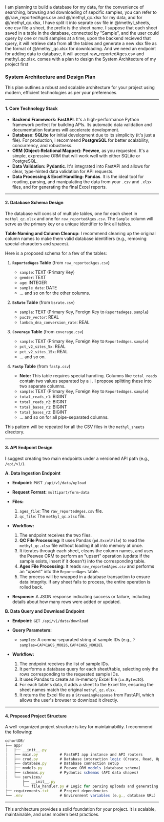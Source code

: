 I am planning to build a database for my data, for the convenience of searching, browsing and downloading of sepcific samples, you can refer to @/raw_reportedAges.csv and @/methyl_qc.xlsx for my data, and for @/methyl_qc.xlsx, I have split it into seprate csv file in @/methyl_sheets, one csv file a sheet, the prefix is the sheet name. I suppose that each sheet saved in a table in the database, connected by "Sample", and the user could query by one or multi samples at a time, upon the backend recieved that query, it will retrieve  data from all the tables and generate a new xlsx file as the format of @/methyl_qc.xlsx for downloading. And we need an endpoint for adding data to database, it will accept raw_reportedAges.csv and methyl_qc.xlsx. comes with a plan to design the System Architecture of my project first

### System Architecture and Design Plan

This plan outlines a robust and scalable architecture for your project using modern, efficient technologies as per your preferences.

---

#### 1. Core Technology Stack

- __Backend Framework:__ __FastAPI__. It's a high-performance Python framework perfect for building APIs. Its automatic data validation and documentation features will accelerate development.
- __Database:__ __SQLite__ for initial development due to its simplicity (it's just a file). For production, I recommend __PostgreSQL__ for better scalability, concurrency, and robustness.
- __ORM (Object-Relational Mapper):__ __Peewee__, as you requested. It's a simple, expressive ORM that will work well with either SQLite or PostgreSQL.
- __Data Validation:__ __Pydantic__. It's integrated into FastAPI and allows for clear, type-hinted data validation for API requests.
- __Data Processing & Excel Handling:__ __Pandas__. It is the ideal tool for reading, parsing, and manipulating the data from your `.csv` and `.xlsx` files, and for generating the final Excel reports.

---

#### 2. Database Schema Design

The database will consist of multiple tables, one for each sheet in `methyl_qc.xlsx` and one for `raw_reportedAges.csv`. The `Sample` column will serve as the primary key or a unique identifier to link all tables.

__Table Naming and Column Cleanup:__ I recommend cleaning up the original column names to make them valid database identifiers (e.g., removing special characters and spaces).

Here is a proposed schema for a few of the tables:

1. __`ReportedAges` Table__ (from `raw_reportedAges.csv`)

   - `sample`: TEXT (Primary Key)
   - `gender`: TEXT
   - `age`: INTEGER
   - `sample_date`: DATE
   - ... and so on for the other columns.

2. __`BsRate` Table__ (from `bsrate.csv`)

   - `sample`: TEXT (Primary Key, Foreign Key to `ReportedAges.sample`)
   - `puc19_vector`: REAL
   - `lambda_dna_conversion_rate`: REAL

3. __`Coverage` Table__ (from `coverage.csv`)

   - `sample`: TEXT (Primary Key, Foreign Key to `ReportedAges.sample`)
   - `pct_v2_sites_5x`: REAL
   - `pct_v2_sites_15x`: REAL
   - ... and so on.

4. __`Fastp` Table__ (from `fastp.csv`)

   - __Note:__ This table requires special handling. Columns like `total_reads` contain two values separated by a `|`. I propose splitting these into two separate columns.
   - `sample`: TEXT (Primary Key, Foreign Key to `ReportedAges.sample`)
   - `total_reads_r1`: BIGINT
   - `total_reads_r2`: BIGINT
   - `total_bases_r1`: BIGINT
   - `total_bases_r2`: BIGINT
   - ... and so on for all pipe-separated columns.

This pattern will be repeated for all the CSV files in the `methyl_sheets` directory.

---

#### 3. API Endpoint Design

I suggest creating two main endpoints under a versioned API path (e.g., `/api/v1/`).

__A. Data Ingestion Endpoint__

- __Endpoint:__ `POST /api/v1/data/upload`

- __Request Format:__ `multipart/form-data`

- __Files:__

  1. `ages_file`: The `raw_reportedAges.csv` file.
  2. `qc_file`: The `methyl_qc.xlsx` file.

- __Workflow:__

  1. The endpoint receives the two files.
  2. __QC File Processing:__ It uses Pandas (`pd.ExcelFile`) to read the `methyl_qc.xlsx` file without loading it all into memory at once.
  3. It iterates through each sheet, cleans the column names, and uses the Peewee ORM to perform an "upsert" operation (update if the sample exists, insert if it doesn't) into the corresponding table.
  4. __Ages File Processing:__ It reads `raw_reportedAges.csv` and performs an "upsert" into the `ReportedAges` table.
  5. The process will be wrapped in a database transaction to ensure data integrity. If any sheet fails to process, the entire operation is rolled back.

- __Response:__ A JSON response indicating success or failure, including details about how many rows were added or updated.

__B. Data Query and Download Endpoint__

- __Endpoint:__ `GET /api/v1/data/download`

- __Query Parameters:__
  - `samples`: A comma-separated string of sample IDs (e.g., `?samples=CAP41WGS_MO026,CAP41WGS_MO028`).

- __Workflow:__

  1. The endpoint receives the list of sample IDs.
  2. It performs a database query for each sheet/table, selecting only the rows corresponding to the requested sample IDs.
  3. It uses Pandas to create an in-memory Excel file (`io.BytesIO`).
  4. For each table's data, it adds a sheet to the Excel file, ensuring the sheet names match the original `methyl_qc.xlsx`.
  5. It returns the Excel file as a `StreamingResponse` from FastAPI, which allows the user's browser to download it directly.

---

#### 4. Proposed Project Structure

A well-organized project structure is key for maintainability. I recommend the following:

```javascript
cohortDB/
├── app/
│   ├── __init__.py
│   ├── main.py          # FastAPI app instance and API routers
│   ├── crud.py          # Database interaction logic (Create, Read, Update)
│   ├── database.py      # Database connection setup
│   ├── models.py        # Peewee ORM models (database schema)
│   ├── schemas.py       # Pydantic schemas (API data shapes)
│   └── services/
│       ├── __init__.py
│       └── file_handler.py # Logic for parsing uploads and generating downloads
├── requirements.txt     # Project dependencies
└── .env                 # Environment variables (e.g., database URL)
```

---

This architecture provides a solid foundation for your project. It is scalable, maintainable, and uses modern best practices.
